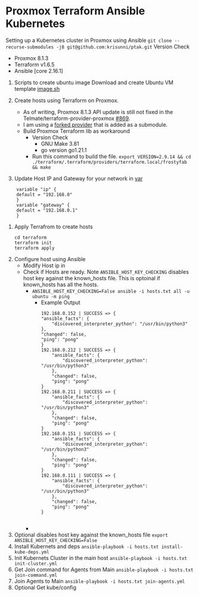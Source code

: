 # Proxmox Terraform Ansible Kubernetes
Setting up a Kubernetes cluster in Proxmox using Ansible
`git clone --recurse-submodules -j8 git@github.com:krisunni/ptak.git`
Version Check
- Proxmox 8.1.3
- Terraform v1.6.5
- Ansible [core 2.16.1]

1. Scripts to create ubuntu image 
 Download and create Ubuntu VM template [image.sh](./image.sh)

1. Create hosts using Terraform on Proxmox.
    - As of writing, Proxmox 8.1.3 API update is still not fixed in the Telmate/terraform-provider-proxmox [#869](https://github.com/Telmate/terraform-provider-proxmox/issues/869).
    - I am using a [forked provider](https://github.com/your-username/terraform-provider-proxmox) that is added as a submodule.
    - Build Proxmox Terraform lib as workaround
        - Version Check
            - GNU Make 3.81
            - go version go1.21.1
        - Run this command to build the file. 
        `export VERSION=2.9.14 && cd ./terraform/.terraform/providers/terraform.local/frostyfab && make`
1. Update Host IP and Gateway for your network in [var](./terraform/var.tf)
```
    variable "ip" {
    default = "192.168.0"
    }
    variable "gateway" {
    default = "192.168.0.1"
    }
   ```
1. Apply Terrafrom to create hosts
    ```
    cd terraform
    terraform init
    terraform apply
    ```
1. Configure host using Ansible
    - Modify Host ip in [](./ansible/hosts.txt)
    - Check if Hosts are ready. Note `ANSIBLE_HOST_KEY_CHECKING` disables host key against the known_hosts file. This is optoinal if known_hosts has all the hosts. 
        - `ANSIBLE_HOST_KEY_CHECKING=False ansible -i hosts.txt all -u ubuntu -m ping`
            - Example Output
                ```
                192.168.0.152 | SUCCESS => {
                "ansible_facts": {
                    "discovered_interpreter_python": "/usr/bin/python3"
                },
                "changed": false,
                "ping": "pong"
                }
                192.168.0.212 | SUCCESS => {
                    "ansible_facts": {
                        "discovered_interpreter_python": "/usr/bin/python3"
                    },
                    "changed": false,
                    "ping": "pong"
                }
                192.168.0.211 | SUCCESS => {
                    "ansible_facts": {
                        "discovered_interpreter_python": "/usr/bin/python3"
                    },
                    "changed": false,
                    "ping": "pong"
                }
                192.168.0.151 | SUCCESS => {
                    "ansible_facts": {
                        "discovered_interpreter_python": "/usr/bin/python3"
                    },
                    "changed": false,
                    "ping": "pong"
                }
                192.168.0.111 | SUCCESS => {
                    "ansible_facts": {
                        "discovered_interpreter_python": "/usr/bin/python3"
                    },
                    "changed": false,
                    "ping": "pong"
                }
            ```
        -
1. Optional disables host key against the known_hosts file `export ANSIBLE_HOST_KEY_CHECKING=False`
1. Install Kubernets and deps `ansible-playbook -i hosts.txt install-kube-deps.yml`
1. Init Kubernets Cluster in the main host `ansible-playbook -i hosts.txt init-cluster.yml`
1. Get Join command for Agents from Main `ansible-playbook -i hosts.txt join-command.yml`
1. Join Agents to Main `ansible-playbook -i hosts.txt join-agents.yml`
1. Optional Get kube/config